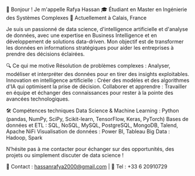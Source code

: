 👋 Bonjour ! Je m'appelle Rafya Hassan
🎓 Étudiant en Master en Ingénierie des Systèmes Complexes
📍 Actuellement à Calais, France

Je suis un passionné de data science, d'intelligence artificielle et d'analyse de données, avec une expertise en Business Intelligence et en développement de solutions data-driven. Mon objectif est de transformer les données en informations stratégiques pour aider les entreprises à prendre des décisions éclairées.

🔍 Ce qui me motive
Résolution de problèmes complexes : Analyser, modéliser et interpréter des données pour en tirer des insights exploitables.
Innovation en intelligence artificielle : Créer des modèles et des algorithmes d'IA qui optimisent la prise de décision.
Collaborer et apprendre : Travailler en équipe et échanger des connaissances pour rester à la pointe des avancées technologiques.

🛠 Compétences techniques
Data Science & Machine Learning : Python (pandas, NumPy, SciPy, Scikit-learn, TensorFlow, Keras, PyTorch)
Bases de données et ETL : SQL, NoSQL, MySQL, PostgreSQL, MongoDB, Talend, Apache NiFi
Visualisation de données : Power BI, Tableau
Big Data : Hadoop, Spark

N’hésite pas à me contacter pour échanger sur des opportunités, des projets ou simplement discuter de data science !

📧 Contact : hassanrafya2000@gmail.com | 📱 Tel : +33 6 20910729
